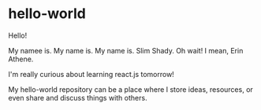 # hello-world

Hello! 

My namee is. My name is. My name is. Slim Shady. Oh wait! I mean, Erin Athene.

I'm really curious about learning react.js tomorrow! 

My hello-world repository can be a place where I store ideas, resources, or even share and discuss things with others.
